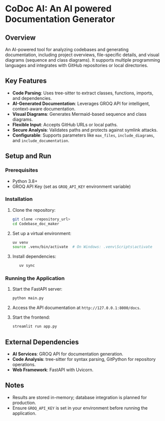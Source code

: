 # **CoDoc AI**: An AI powered Documentation Generator

## Overview

An AI-powered tool for analyzing codebases and generating documentation, including project overviews, file-specific details, and visual diagrams (sequence and class diagrams). It supports multiple programming languages and integrates with GitHub repositories or local directories.

## Key Features
- **Code Parsing**: Uses tree-sitter to extract classes, functions, imports, and dependencies.
- **AI-Generated Documentation**: Leverages GROQ API for intelligent, context-aware documentation.
- **Visual Diagrams**: Generates Mermaid-based sequence and class diagrams.
- **Flexible Input**: Accepts GitHub URLs or local paths.
- **Secure Analysis**: Validates paths and protects against symlink attacks.
- **Configurable**: Supports parameters like `max_files`, `include_diagrams`, and `include_documentation`.

## Setup and Run

### Prerequisites
- Python 3.8+
- GROQ API Key (set as `GROQ_API_KEY` environment variable)

### Installation
1. Clone the repository:
   ```bash
   git clone <repository_url>
   cd Codebase_doc_maker
   ```
2. Set up a virtual environment:
   ```bash
   uv venv
   source .venv/bin/activate  # On Windows: .venv\Scripts\activate
   ```
3. Install dependencies:
   ```bash
      uv sync
   ```

### Running the Application
1. Start the FastAPI server:
   ```bash
   python main.py
   ```
2. Access the API documentation at `http://127.0.0.1:8000/docs`.

3. Start the frontend:
    ```bash
    streamlit run app.py
    ```


## External Dependencies
- **AI Services**: GROQ API for documentation generation.
- **Code Analysis**: tree-sitter for syntax parsing, GitPython for repository operations.
- **Web Framework**: FastAPI with Uvicorn.

## Notes
- Results are stored in-memory; database integration is planned for production.
- Ensure `GROQ_API_KEY` is set in your environment before running the application.